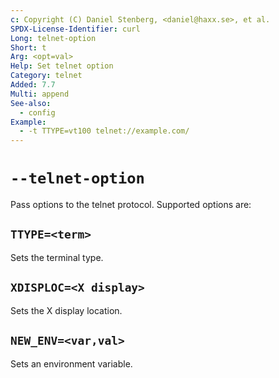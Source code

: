 ```yaml
---
c: Copyright (C) Daniel Stenberg, <daniel@haxx.se>, et al.
SPDX-License-Identifier: curl
Long: telnet-option
Short: t
Arg: <opt=val>
Help: Set telnet option
Category: telnet
Added: 7.7
Multi: append
See-also:
  - config
Example:
  - -t TTYPE=vt100 telnet://example.com/
---
```


# `--telnet-option`

Pass options to the telnet protocol. Supported options are:

## `TTYPE=<term>`
Sets the terminal type.

## `XDISPLOC=<X display>`
Sets the X display location.

## `NEW_ENV=<var,val>`
Sets an environment variable.
